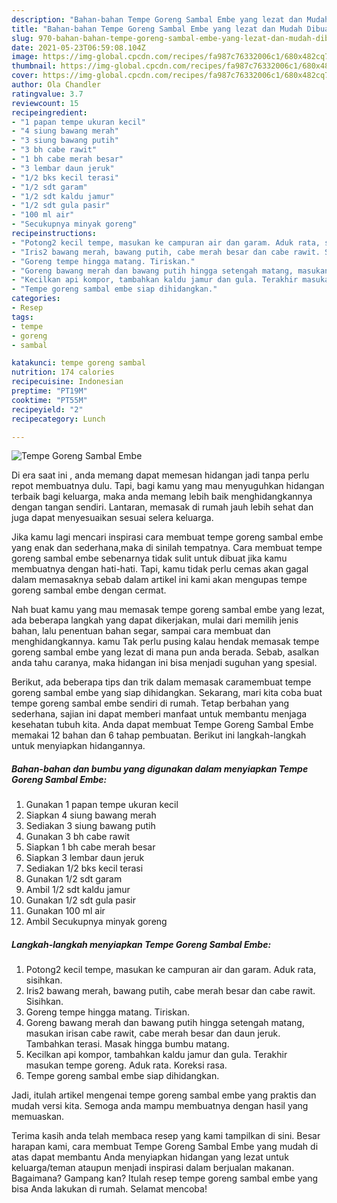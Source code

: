 ```yaml
---
description: "Bahan-bahan Tempe Goreng Sambal Embe yang lezat dan Mudah Dibuat"
title: "Bahan-bahan Tempe Goreng Sambal Embe yang lezat dan Mudah Dibuat"
slug: 970-bahan-bahan-tempe-goreng-sambal-embe-yang-lezat-dan-mudah-dibuat
date: 2021-05-23T06:59:08.104Z
image: https://img-global.cpcdn.com/recipes/fa987c76332006c1/680x482cq70/tempe-goreng-sambal-embe-foto-resep-utama.jpg
thumbnail: https://img-global.cpcdn.com/recipes/fa987c76332006c1/680x482cq70/tempe-goreng-sambal-embe-foto-resep-utama.jpg
cover: https://img-global.cpcdn.com/recipes/fa987c76332006c1/680x482cq70/tempe-goreng-sambal-embe-foto-resep-utama.jpg
author: Ola Chandler
ratingvalue: 3.7
reviewcount: 15
recipeingredient:
- "1 papan tempe ukuran kecil"
- "4 siung bawang merah"
- "3 siung bawang putih"
- "3 bh cabe rawit"
- "1 bh cabe merah besar"
- "3 lembar daun jeruk"
- "1/2 bks kecil terasi"
- "1/2 sdt garam"
- "1/2 sdt kaldu jamur"
- "1/2 sdt gula pasir"
- "100 ml air"
- "Secukupnya minyak goreng"
recipeinstructions:
- "Potong2 kecil tempe, masukan ke campuran air dan garam. Aduk rata, sisihkan."
- "Iris2 bawang merah, bawang putih, cabe merah besar dan cabe rawit. Sisihkan."
- "Goreng tempe hingga matang. Tiriskan."
- "Goreng bawang merah dan bawang putih hingga setengah matang, masukan irisan cabe rawit, cabe merah besar dan daun jeruk. Tambahkan terasi. Masak hingga bumbu matang."
- "Kecilkan api kompor, tambahkan kaldu jamur dan gula. Terakhir masukan tempe goreng. Aduk rata. Koreksi rasa."
- "Tempe goreng sambal embe siap dihidangkan."
categories:
- Resep
tags:
- tempe
- goreng
- sambal

katakunci: tempe goreng sambal 
nutrition: 174 calories
recipecuisine: Indonesian
preptime: "PT19M"
cooktime: "PT55M"
recipeyield: "2"
recipecategory: Lunch

---
```



![Tempe Goreng Sambal Embe](https://img-global.cpcdn.com/recipes/fa987c76332006c1/680x482cq70/tempe-goreng-sambal-embe-foto-resep-utama.jpg)

Di era  saat ini , anda memang dapat memesan hidangan jadi tanpa perlu repot membuatnya dulu. Tapi, bagi kamu yang mau menyuguhkan hidangan terbaik bagi keluarga, maka anda memang lebih baik menghidangkannya dengan tangan sendiri. Lantaran, memasak di rumah jauh lebih sehat dan juga dapat menyesuaikan sesuai selera keluarga.

Jika kamu lagi mencari inspirasi cara membuat tempe goreng sambal embe yang enak dan sederhana,maka di sinilah tempatnya. Cara membuat tempe goreng sambal embe  sebenarnya tidak sulit untuk dibuat jika kamu membuatnya dengan hati-hati. Tapi, kamu tidak perlu cemas akan gagal dalam memasaknya 
sebab dalam artikel ini kami akan mengupas tempe goreng sambal embe dengan cermat.  



Nah buat kamu yang mau memasak tempe goreng sambal embe yang lezat, ada beberapa langkah yang dapat dikerjakan, mulai dari memilih jenis bahan, lalu penentuan bahan segar, sampai cara membuat dan menghidangkannya. kamu Tak perlu pusing kalau hendak memasak tempe goreng sambal embe yang lezat di mana pun anda berada. Sebab, asalkan anda  tahu caranya, maka hidangan ini bisa menjadi suguhan yang spesial.

Berikut, ada beberapa tips dan trik dalam memasak caramembuat tempe goreng sambal embe yang siap dihidangkan. Sekarang, mari kita coba buat tempe goreng sambal embe sendiri di rumah. Tetap berbahan yang sederhana, sajian ini dapat memberi manfaat untuk membantu menjaga kesehatan tubuh kita. Anda dapat membuat Tempe Goreng Sambal Embe memakai 12 bahan dan 6 tahap pembuatan. Berikut ini langkah-langkah untuk menyiapkan hidangannya.

<!--inarticleads1-->

##### Bahan-bahan dan bumbu yang digunakan dalam menyiapkan Tempe Goreng Sambal Embe:

1. Gunakan 1 papan tempe ukuran kecil
1. Siapkan 4 siung bawang merah
1. Sediakan 3 siung bawang putih
1. Gunakan 3 bh cabe rawit
1. Siapkan 1 bh cabe merah besar
1. Siapkan 3 lembar daun jeruk
1. Sediakan 1/2 bks kecil terasi
1. Gunakan 1/2 sdt garam
1. Ambil 1/2 sdt kaldu jamur
1. Gunakan 1/2 sdt gula pasir
1. Gunakan 100 ml air
1. Ambil Secukupnya minyak goreng




<!--inarticleads2-->

##### Langkah-langkah menyiapkan Tempe Goreng Sambal Embe:

1. Potong2 kecil tempe, masukan ke campuran air dan garam. Aduk rata, sisihkan.
1. Iris2 bawang merah, bawang putih, cabe merah besar dan cabe rawit. Sisihkan.
1. Goreng tempe hingga matang. Tiriskan.
1. Goreng bawang merah dan bawang putih hingga setengah matang, masukan irisan cabe rawit, cabe merah besar dan daun jeruk. Tambahkan terasi. Masak hingga bumbu matang.
1. Kecilkan api kompor, tambahkan kaldu jamur dan gula. Terakhir masukan tempe goreng. Aduk rata. Koreksi rasa.
1. Tempe goreng sambal embe siap dihidangkan.




Jadi, itulah artikel mengenai  tempe goreng sambal embe  yang praktis dan mudah versi kita. Semoga anda mampu membuatnya dengan hasil yang memuaskan. 

Terima kasih anda telah membaca resep yang kami tampilkan di sini. Besar harapan kami, cara membuat  Tempe Goreng Sambal Embe yang mudah di atas dapat membantu Anda menyiapkan hidangan yang lezat untuk keluarga/teman ataupun menjadi inspirasi dalam berjualan makanan. Bagaimana? Gampang kan? Itulah resep tempe goreng sambal embe yang bisa Anda lakukan di rumah. Selamat mencoba!

